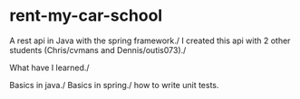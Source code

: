 # rent-my-car-school
A rest api in Java with the spring framework./
I created this api with 2 other students (Chris/cvmans and Dennis/outis073)./

What have I learned./

Basics in java./
Basics in spring./
how to write unit tests.
